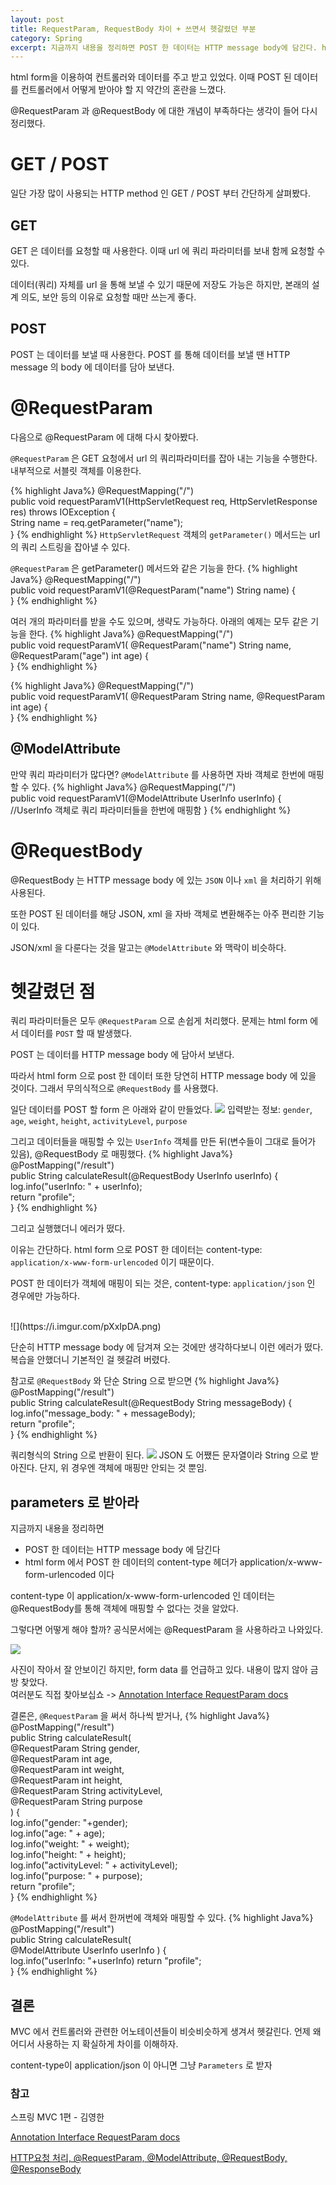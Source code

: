 ```yaml
---
layout: post
title: RequestParam, RequestBody 차이 + 쓰면서 헷갈렸던 부분
category: Spring
excerpt: 지금까지 내용을 정리하면 POST 한 데이터는 HTTP message body에 담긴다. html form 에서 POST 한 데이터의 content-type 헤더가 application/x-www-form-urlencoded 이다. content-type 이 application/x-www-form-urlencoded 인 데이터는 @RequestBody를 통해 객체에 매핑할 수 없다는 것을 알았다. 그렇다면 어떻게 해야 할까? 공식문서에는 @RequestParam 을 사용하라고 나와있다. 
---
```


html form을 이용하여 컨트롤러와 데이터를 주고 받고 있었다. 이때 POST 된 데이터를 컨트롤러에서 어떻게 받아야 할 지 약간의 혼란을 느꼈다. 

@RequestParam 과 @RequestBody 에 대한 개념이 부족하다는 생각이 들어 다시 정리했다.

# GET / POST
일단 가장 많이 사용되는 HTTP method 인 GET / POST 부터 간단하게 살펴봤다.
## GET
GET 은 데이터를 요청할 때 사용한다. 이때 url 에 쿼리 파라미터를 보내 함께 요청할 수 있다. 

데이터(쿼리) 자체를 url 을 통해 보낼 수 있기 때문에 저장도 가능은 하지만, 본래의 설계 의도, 보안 등의 이유로 요청할 때만 쓰는게 좋다. 
## POST
POST 는 데이터를 보낼 때 사용한다. POST 를 통해 데이터를 보낼 땐 HTTP message 의 body 에 데이터를 담아 보낸다. 

# @RequestParam
다음으로 @RequestParam 에 대해 다시 찾아봤다.

`@RequestParam` 은 GET 요청에서 url 의 쿼리파라미터를 잡아 내는 기능을 수행한다. 내부적으로 서블릿 객체를 이용한다. 

{% highlight Java%}
@RequestMapping("/")  
public void requestParamV1(HttpServletRequest req, HttpServletResponse res) throws IOException {  
	String name = req.getParameter("name");  
}
{% endhighlight %}
`HttpServletRequest` 객체의 `getParameter()` 메서드는 url 의 쿼리 스트링을 잡아낼 수 있다. 

`@RequestParam` 은 getParameter() 메서드와 같은 기능을 한다. 
{% highlight Java%}
@RequestMapping("/")  
public void requestParamV1(@RequestParam("name") String name) {   
}
{% endhighlight %}

여러 개의 파라미터를 받을 수도 있으며, 생략도 가능하다. 아래의 예제는 모두 같은 기능을 한다.
{% highlight Java%}
@RequestMapping("/")  
public void requestParamV1(
	@RequestParam("name") String name,
	@RequestParam("age") int age) {   
}
{% endhighlight %}

{% highlight Java%}
@RequestMapping("/")  
public void requestParamV1(
	@RequestParam String name,
	@RequestParam int age) {   
}
{% endhighlight %}

## @ModelAttribute
만약 쿼리 파라미터가 많다면?
`@ModelAttribute` 를 사용하면 자바 객체로 한번에 매핑할 수 있다. 
{% highlight Java%}
@RequestMapping("/")  
public void requestParamV1(@ModelAttribute UserInfo userInfo) {
	//UserInfo 객체로 쿼리 파라미터들을 한번에 매핑함
} 
{% endhighlight %}

# @RequestBody
@RequestBody 는 HTTP message body 에 있는 `JSON` 이나 `xml` 을 처리하기 위해 사용된다. 

또한 POST 된 데이터를 해당 JSON, xml 을 자바 객체로 변환해주는 아주 편리한 기능이 있다.

JSON/xml 을 다룬다는 것을 말고는 `@ModelAttribute` 와 맥락이 비슷하다.

# 헷갈렸던 점
쿼리 파라미터들은 모두 `@RequestParam` 으로 손쉽게 처리했다. 문제는 html form 에서 데이터를 `POST` 할 때 발생했다. 

POST 는 데이터를 HTTP message body 에 담아서 보낸다. 

따라서 html form 으로 post 한 데이터 또한 당연히 HTTP message body 에 있을 것이다. 그래서 무의식적으로 `@RequestBody` 를 사용했다.

일단 데이터를 POST 할 form 은 아래와 같이 만들었다. 
![](https://i.imgur.com/qhjZ3Y7.png)
입력받는 정보:  `gender`, `age`, `weight`, `height`, `activityLevel`, `purpose` 

그리고 데이터들을 매핑할 수 있는 `UserInfo` 객체를 만든 뒤(변수들이 그대로 들어가 있음), @RequestBody 로 매핑했다. 
{% highlight Java%}
@PostMapping("/result")  
public String calculateResult(@RequestBody UserInfo userInfo) {  
	log.info("userInfo: " + userInfo);  
	return "profile";  
}
{% endhighlight %}

그리고 실행했더니 에러가 떴다. 

이유는 간단하다. html form 으로 POST 한 데이터는 content-type:  `application/x-www-form-urlencoded` 이기 때문이다. 

POST 한 데이터가 객체에 매핑이 되는 것은, content-type: `application/json` 인 경우에만 가능하다. 

<br>
![](https://i.imgur.com/pXxIpDA.png)
<br>

단순히 HTTP message body 에 담겨져 오는 것에만 생각하다보니 이런 에러가 떴다. 복습을 안했더니 기본적인 걸 헷갈려 버렸다. 

참고로 `@RequestBody` 와 단순 String 으로 받으면
{% highlight Java%}
@PostMapping("/result")  
public String calculateResult(@RequestBody String messageBody) {  
	log.info("message_body: " + messageBody);  
	return "profile";  
}
{% endhighlight %}

쿼리형식의 String 으로 반환이 된다.
![](https://i.imgur.com/j93Hqmq.png)
JSON 도 어쨌든 문자열이라 String 으로 받아진다. 단지, 위 경우엔 객체에 매핑만 안되는 것 뿐임. 
## parameters 로 받아라
지금까지 내용을 정리하면

- POST 한 데이터는 HTTP message body 에 담긴다
- html form 에서 POST 한 데이터의 content-type 헤더가 application/x-www-form-urlencoded 이다

content-type 이 application/x-www-form-urlencoded 인 데이터는 @RequestBody를 통해 객체에 매핑할 수 없다는 것을 알았다.

그렇다면 어떻게 해야 할까? 공식문서에는 @RequestParam 을 사용하라고 나와있다. 
<br>

![](https://i.imgur.com/X31JPAq.png)

사진이 작아서 잘 안보이긴 하지만, form data 를 언급하고 있다. 
내용이 많지 않아 금방 찾았다. <br>여러분도 직접 찾아보십쇼 -> 
[Annotation Interface RequestParam docs](https://docs.spring.io/spring-framework/docs/current/javadoc-api/org/springframework/web/bind/annotation/RequestParam.html)

결론은, `@RequestParam` 을 써서 하나씩 받거나,
{% highlight Java%}
@PostMapping("/result")  
public String calculateResult(  
	@RequestParam String gender,  
	@RequestParam int age,  
	@RequestParam int weight,  
	@RequestParam int height,  
	@RequestParam String activityLevel,  
	@RequestParam String purpose  
) {  
	log.info("gender: "+gender);  
	log.info("age: " + age);  
	log.info("weight: " + weight);  
	log.info("height: " + height);  
	log.info("activityLevel: " + activityLevel);  
	log.info("purpose: " + purpose);  
	return "profile";  
}
{% endhighlight %}

`@ModelAttribute` 를 써서 한꺼번에 객체와 매핑할 수 있다. 
{% highlight Java%}
@PostMapping("/result")  
public String calculateResult(  
	@ModelAttribute UserInfo userInfo
) {  
	log.info("userInfo: "+userInfo)
	return "profile";  
}
{% endhighlight %}

## 결론
MVC 에서 컨트롤러와 관련한 어노테이션들이 비슷비슷하게 생겨서 헷갈린다. 언제 왜 어디서 사용하는 지 확실하게 차이를 이해하자.

content-type이 application/json 이 아니면 그냥 `Parameters` 로 받자


### 참고
스프링 MVC 1편 - 김영한

[Annotation Interface RequestParam docs](https://docs.spring.io/spring-framework/docs/current/javadoc-api/org/springframework/web/bind/annotation/RequestParam.html)

[HTTP요청 처리, @RequestParam, @ModelAttribute, @RequestBody, @ResponseBody](https://imnkj.tistory.com/120)

